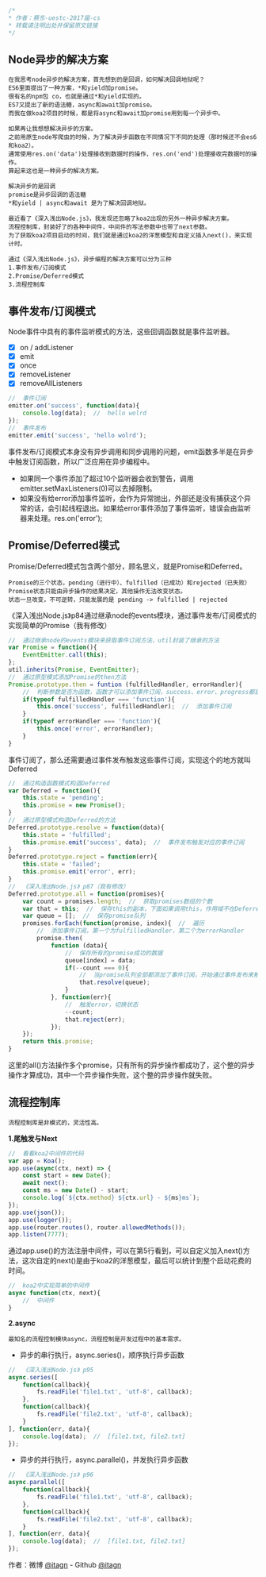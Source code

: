 ﻿```javascript
/*
* 作者：蔡东-uestc-2017届-cs
* 转载请注明出处并保留原文链接
*/
```

## Node异步的解决方案

    在我思考node异步的解决方案，首先想到的是回调，如何解决回调地狱呢？
    ES6里面提出了一种方案，*和yield加promise。
    很有名的npm包 co，也就是通过*和yield实现的。
    ES7又提出了新的语法糖，async和await加promise。
    而我在做koa2项目的时候，都是将async和await加promise用到每一个异步中。
    
    如果再让我想想解决异步的方案。
    之前用原生node写爬虫的时候，为了解决异步函数在不同情况下不同的处理（那时候还不会es6和koa2）。
    通常使用res.on('data')处理接收到数据时的操作，res.on('end')处理接收完数据时的操作。
    算起来这也是一种异步的解决方案。
    
    解决异步的是回调
    promise是异步回调的语法糖
    *和yield | async和await 是为了解决回调地狱。
    
    最近看了《深入浅出Node.js》，我发现还忽略了koa2出现的另外一种异步解决方案。
    流程控制库，封装好了的各种中间件，中间件的写法参数中也带了next参数。
    为了获取koa2项目启动的时间，我们就是通过koa2的洋葱模型和自定义插入next()，来实现计时。
    
    通过《深入浅出Node.js》，异步编程的解决方案可以分为三种
    1.事件发布/订阅模式
    2.Promise/Deferred模式
    3.流程控制库
    
## 事件发布/订阅模式
Node事件中具有的事件监听模式的方法，这些回调函数就是事件监听器。

- [x] on / addListener
- [x] emit
- [x] once
- [x] removeListener
- [x] removeAllListeners

```javascript
//  事件订阅
emitter.on('success', function(data){
    console.log(data);  //  hello wolrd
});
//  事件发布
emitter.emit('success', 'hello wolrd');
```
事件发布/订阅模式本身没有异步调用和同步调用的问题，emit函数多半是在异步中触发订阅函数，所以广泛应用在异步编程中。

- 如果同一个事件添加了超过10个监听器会收到警告，调用emitter.setMaxListeners(0)可以去掉限制。
- 如果没有给error添加事件监听，会作为异常抛出，外部还是没有捕获这个异常的话，会引起线程退出。如果给error事件添加了事件监听，错误会由监听器来处理。res.on('error');

## Promise/Deferred模式
Promise/Deferred模式包含两个部分，顾名思义，就是Promise和Deferred。

    Promise的三个状态，pending（进行中）、fulfilled（已成功）和rejected（已失败）
    Promise状态只能由异步操作的结果决定，其他操作无法改变状态。
    状态一旦改变，不可逆转，只能发展的是 pending -> fulfilled | rejected
    
《深入浅出Node.js》p84通过继承node的events模块，通过事件发布/订阅模式的实现简单的Promise（我有修改）
```javascript
//  通过继承node的events模块来获取事件订阅方法，util封装了继承的方法
var Promise = function(){
    EventEmitter.call(this);
};
util.inherits(Promise, EventEmitter);
//  通过原型模式添加Promise的then方法
Promise.prototype.then = funtion (fulfilledHandler, errorHandler){
    //  判断参数是否为函数，函数才可以添加事件订阅，success、error、progress都是继承得到的事件
    if(typeof fulfilledHandler === 'function'){
        this.once('success', fulfilledHandler);  //  添加事件订阅
    }
    if(typeof errorHandler === 'function'){
        this.once('error', errorHandler);
    }
}
```
事件订阅了，那么还需要通过事件发布触发这些事件订阅，实现这个的地方就叫Deferred
```javascript
//  通过构造函数模式构造Deferred
var Deferred = function(){
    this.state = 'pending';
    this.promise = new Promise();
}
//  通过原型模式构造Deferred的方法
Deferred.prototype.resolve = function(data){
    this.state = 'fulfilled';
    this.promise.emit('success', data);  //  事件发布触发对应的事件订阅
}
Deferred.prototype.reject = function(err){
    this.state = 'failed';
    this.promise.emit('error', err);
}
//  《深入浅出Node.js》 p87（我有修改）
Deferred.prototype.all = function(promises){
    var count = promises.length;  //  获取promises数组的个数
    var that = this;  //  保存this的副本，下面如果调用this，作用域不在Deferred了
    var queue = [];  //  保存promise队列
    promises.forEach(function(promise, index){  //  遍历
        //  添加事件订阅，第一个为fulfilledHandler，第二个为errorHandler
        promise.then(
            function (data){
                //  保存所有的promise成功的数据
                queue[index] = data;
                if(--count === 0){
                    //  当promise队列全部都添加了事件订阅，开始通过事件发布来触发
                    that.resolve(queue);
                }
            }, function(err){
                //  触发error，切换状态
                --count;
                that.reject(err);
            });
    });
    return this.promise;
}
```
这里的all()方法操作多个promise，只有所有的异步操作都成功了，这个整的异步操作才算成功，其中一个异步操作失败，这个整的异步操作就失败。
## 流程控制库

    流程控制库是非模式的，灵活性高。

**1.尾触发与Next**
```javascript
//  看看koa2中间件的代码
var app = Koa();
app.use(async(ctx, next) => {
    const start = new Date();
    await next();
    const ms = new Date() - start;
    console.log(`${ctx.method} ${ctx.url} - ${ms}ms`);
});
app.use(json());
app.use(logger());
app.use(router.routes(), router.allowedMethods());
app.listen(7777);
```
通过app.use()的方法注册中间件，可以在第5行看到，可以自定义加入next()方法，这次自定的next()是由于koa2的洋葱模型，最后可以统计到整个启动花费的时间。
```javascript
//  koa2中实现简单的中间件
async function(ctx, next){
    //  中间件
}
```
**2.async**

    最知名的流程控制模块async，流程控制是开发过程中的基本需求。

- 异步的串行执行，async.series()，顺序执行异步函数

```javascript
//  《深入浅出Node.js》 p95
async.series([
    function(callback){
        fs.readFile('file1.txt', 'utf-8', callback);
    },
    function(callback){
        fs.readFile('file2.txt', 'utf-8', callback);
    }
], function(err, data){
    console.log(data);  //  [file1.txt, file2.txt]
});
```

- 异步的并行执行，async.parallel()，并发执行异步函数

```javascript
//  《深入浅出Node.js》 p96
async.parallel([
    function(callback){
        fs.readFile('file1.txt', 'utf-8', callback);
    },
    function(callback){
        fs.readFile('file2.txt', 'utf-8', callback);
    }
], function(err, data){
    console.log(data);  //  [file1.txt, file2.txt]
});
```

作者：微博 [@itagn][1] - Github [@itagn][2]

[1]: https://weibo.com/p/1005053782707172
[2]: https://github.com/itagn